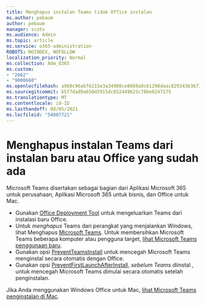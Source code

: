 ```yaml
---
title: Menghapus instalan Teams tidak Office instalan
ms.author: pebaum
author: pebaum
manager: scotv
ms.audience: Admin
ms.topic: article
ms.service: o365-administration
ROBOTS: NOINDEX, NOFOLLOW
localization_priority: Normal
ms.collection: Adm_O365
ms.custom:
- "2662"
- "9000660"
ms.openlocfilehash: a960c96abf6215e3a34908ce8669a0c61298daac829343b3673dbfef0c4cbfc7
ms.sourcegitcommit: b5f7da89a650d2915dc652449623c78be6247175
ms.translationtype: MT
ms.contentlocale: id-ID
ms.lasthandoff: 08/05/2021
ms.locfileid: "54007721"
---
```

# <a name="uninstall-or-exclude-teams-from-new-or-existing-office-installations"></a>Menghapus instalan Teams dari instalan baru atau Office yang sudah ada

Microsoft Teams disertakan sebagai bagian dari Aplikasi Microsoft 365 untuk perusahaan, Aplikasi Microsoft 365 untuk bisnis, dan Office untuk Mac.

- Gunakan [Office Deployment Tool](https://docs.microsoft.com/deployoffice/teams-install#how-to-exclude-microsoft-teams-from-new-installations-of-microsoft-365-apps) untuk mengeluarkan Teams dari instalasi baru Office.
- Untuk *menghapus* Teams dari perangkat yang menjalankan Windows, lihat Menghapus [Microsoft Teams](https://support.office.com/article/3b159754-3c26-4952-abe7-57d27f5f4c81). Untuk membersihkan Microsoft Teams beberapa komputer atau pengguna target, [lihat Microsoft Teams penggunaan baru](https://docs.microsoft.com/microsoftteams/scripts/powershell-script-teams-deployment-clean-up).
- Gunakan opsi [PreventTeamsInstall](https://docs.microsoft.com/deployoffice/teams-install#use-group-policy-to-control-the-installation-of-microsoft-teams
) untuk mencegah Microsoft Teams menginstal secara otomatis dengan Office.
- Gunakan opsi [PreventFirstLaunchAfterInstall,](https://docs.microsoft.com/deployoffice/teams-install#use-group-policy-to-prevent-microsoft-teams-from-starting-automatically-after-installation) *sebelum Teams* diinstal , untuk mencegah Microsoft Teams dimulai secara otomatis setelah penginstalan.

Jika Anda menggunakan Windows Office untuk Mac, [lihat Microsoft Teams penginstalan di Mac](https://docs.microsoft.com/deployoffice/teams-install#microsoft-teams-installations-on-a-mac).